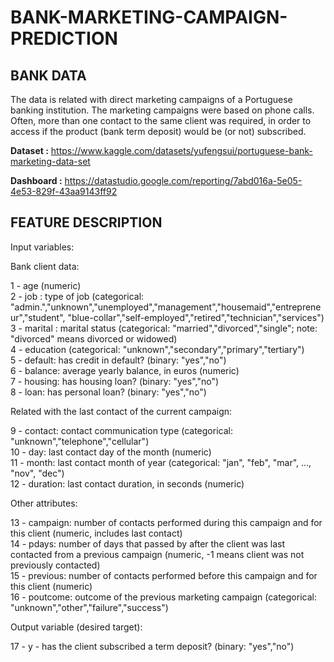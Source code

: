 # BANK-MARKETING-CAMPAIGN-PREDICTION

## BANK DATA
The data is related with direct marketing campaigns of a Portuguese banking institution.
The marketing campaigns were based on phone calls. Often, more than one contact to the same client was required, in order to access if the product (bank term deposit) would be (or not) subscribed.

<b>Dataset :</b> <a target='_blank'>https://www.kaggle.com/datasets/yufengsui/portuguese-bank-marketing-data-set</a>

<b>Dashboard :</b> <a target='_blank'>https://datastudio.google.com/reporting/7abd016a-5e05-4e53-829f-43aa9143ff92<a/>

  ## FEATURE DESCRIPTION
Input variables:

Bank client data:

1 - age (numeric)<br>
2 - job : type of job (categorical: "admin.","unknown","unemployed","management","housemaid","entrepreneur","student",
                                   "blue-collar","self-employed","retired","technician","services") <br>
3 - marital : marital status (categorical: "married","divorced","single"; note: "divorced" means divorced or widowed)<br>
4 - education (categorical: "unknown","secondary","primary","tertiary")<br>
5 - default: has credit in default? (binary: "yes","no")<br>
6 - balance: average yearly balance, in euros (numeric)<br>
7 - housing: has housing loan? (binary: "yes","no")<br>
8 - loan: has personal loan? (binary: "yes","no")<br>

Related with the last contact of the current campaign:

9 - contact: contact communication type (categorical: "unknown","telephone","cellular")<br>
10 - day: last contact day of the month (numeric)<br>
11 - month: last contact month of year (categorical: "jan", "feb", "mar", ..., "nov", "dec")<br>
12 - duration: last contact duration, in seconds (numeric)<br>

Other attributes:

13 - campaign: number of contacts performed during this campaign and for this client (numeric, includes last contact)<br>
14 - pdays: number of days that passed by after the client was last contacted from a previous campaign (numeric, -1 means client was not previously contacted)<br>
15 - previous: number of contacts performed before this campaign and for this client (numeric)<br>
16 - poutcome: outcome of the previous marketing campaign (categorical: "unknown","other","failure","success")<br>

Output variable (desired target):

17 - y - has the client subscribed a term deposit? (binary: "yes","no")
